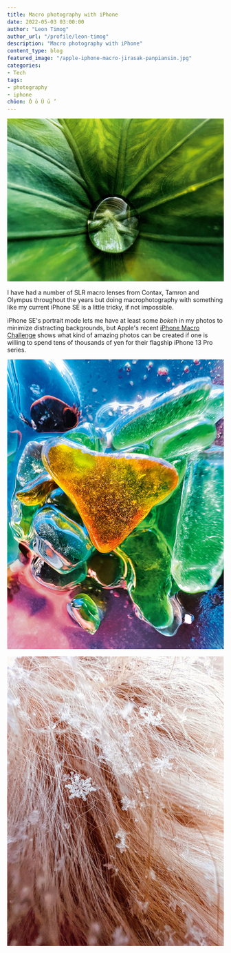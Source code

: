 ```yaml
---
title: Macro photography with iPhone
date: 2022-05-03 03:00:00
author: "Leon Timog"
author_url: "/profile/leon-timog"
description: "Macro photography with iPhone"
content_type: blog
featured_image: "/apple-iphone-macro-jirasak-panpiansin.jpg"
categories:
- Tech
tags:
- photography
- iphone
chōon: Ō ō Ū ū ’
---
```

![“Hidden Gem” by Jirasak Panpiansin (@joez19). Shot on iPhone 13 Pro Max.](apple-iphone-macro-jirasak-panpiansin.jpg "“Hidden Gem” (water bead in leaf) by Jirasak Panpiansin (@joez19). Shot on iPhone 13 Pro Max.")

I have had a number of SLR macro lenses from Contax, Tamron and Olympus throughout the years but doing macrophotography with something like my current iPhone SE is a little tricky, if not impossible.

iPhone SE's portrait mode lets me have at least some *bokeh* in my photos to minimize distracting backgrounds, but Apple's recent [iPhone Macro Challenge](https://www.apple.com/newsroom/2022/04/apple-unveils-the-best-photos-from-the-shot-on-iphone-macro-challenge/) shows what kind of amazing photos can be created if one is willing to spend tens of thousands of yen for their flagship iPhone 13 Pro series.

![“Sea Glass” by Guido Cassanelli (@laion.ph)](apple-iphone-macro-guido-cassanelli.jpg "“Sea Glass” by Guido Cassanelli (@laion.ph). Shot on iPhone 13 Pro Max.")

![“Honeycomb” by Tom Reeves (@tomreevesphoto)](apple-iphone-macro-tom-reeves.jpg "“Honeycomb” (snowflakes on dog hair) by Tom Reeves (@tomreevesphoto). Shot on iPhone 13 Pro.")